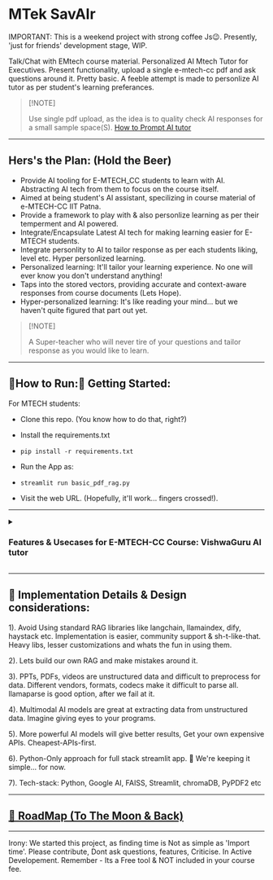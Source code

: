 # MTek SavAIr
IMPORTANT: This is a weekend project with strong coffee Js😉. Presently, 'just for friends' development stage, WIP.

Talk/Chat with EMtech course material. Personalized AI Mtech Tutor for Executives.
Present functionality, upload a single e-mtech-cc pdf and ask questions around it. Pretty basic.
A feeble attempt is made to personlize AI tutor as per student's learning preferances.

> [!NOTE] <p> Use single pdf upload, as the idea is to quality check AI responses for a small sample space(S).
> [How to Prompt AI tutor](https://github.com/AJaySi/E-MTECH-CC/wiki/How-to-prompt-emtech-chatbot)</p>

---

## Hers's the Plan: (Hold the Beer)

- Provide AI tooling for E-MTECH_CC students to learn with AI. Abstracting AI tech from them to focus on the course itself.
- Aimed at being student's AI assistant, specilizing in course material of e-MTECH-CC IIT Patna.
- Provide a framework to play with & also personlize learning as per their temperment and AI powered.
- Integrate/Encapsulate Latest AI tech for making learning easier for E-MTECH students.
- Integrate personlity to AI to tailor response as per each students liking, level etc. Hyper personlized learning.
- Personalized learning: It'll tailor your learning experience. No one will ever know you don't understand anything!
- Taps into the stored vectors, providing accurate and context-aware responses from course documents (Lets Hope).
- Hyper-personalized learning: It's like reading your mind... but we haven't quite figured that part out yet.

> [!NOTE] <p>A Super-teacher who will never tire of your questions and tailor response as you would like to learn.</p>

---

## 🏃How to Run:🏃 Getting Started:

For MTECH students:

- Clone this repo. (You know how to do that, right?)

- Install the requirements.txt 
- `pip install -r requirements.txt`

- Run the App as:
- `streamlit run basic_pdf_rag.py`

- Visit the web URL. (Hopefully, it'll work... fingers crossed!).

---

<details><summary><h3>Features & Usecases for E-MTECH-CC Course: VishwaGuru AI tutor</h3></summary>
1). Input slide page contents and ask questions, clarifications, examples etc
2). Input course video for speech to text, get summary, 'what the professor said', 'student questions' etc
Note: 'Sir, please stop video recording', not required as the AI model recognises the main speakers and only transcribes their part.
This is speech diarization.
3). Python code interpetor is present and hence AI can code along with you and explain programming, 'n' number of times.
4). There are inputs which are present to abstract prompting and provide right answers.
5). Multilingual : Convert speech, text, slides to any language you are most comfortable with.
6). Supports Text, Video, Image from PDF & PPT files.

NOTE: To Err is Human & AI...
</details>

---

## 🚧 Implementation Details & Design considerations:

1). Avoid Using standard RAG libraries like langchain, llamaindex, dify, haystack etc. 
Implementation is easier, community support & sh-t-like-that. 
Heavy libs, lesser customizations and whats the fun in using them.

2). Lets build our own RAG and make mistakes around it.

3). PPTs, PDFs, videos are unstructured data and difficult to preprocess for data. 
Different vendors, formats, codecs make it difficult to parse all. llamaparse is good option, after we fail at it.

4). Multimodal AI models are great at extracting data from unstructured data. Imagine giving eyes to your programs.

5). More powerful AI models will give better results, Get your own expensive APIs. Cheapest-APIs-first.

6). Python-Only approach for full stack streamlit app. 🤘 We're keeping it simple... for now.

7). Tech-stack: Python, Google AI, FAISS, Streamlit, chromaDB, PyPDF2 etc 

---

## [🚀 RoadMap (To The Moon & Back)](https://github.com/AJaySi/E-MTECH-CC/wiki/RoadMap)

---

Irony: We started this project, as finding time is Not as simple as 'Import time'.
Please contribute, Dont ask questions, features, Criticise. In Active Developement.
Remember - Its a Free tool & NOT included in your course fee.
